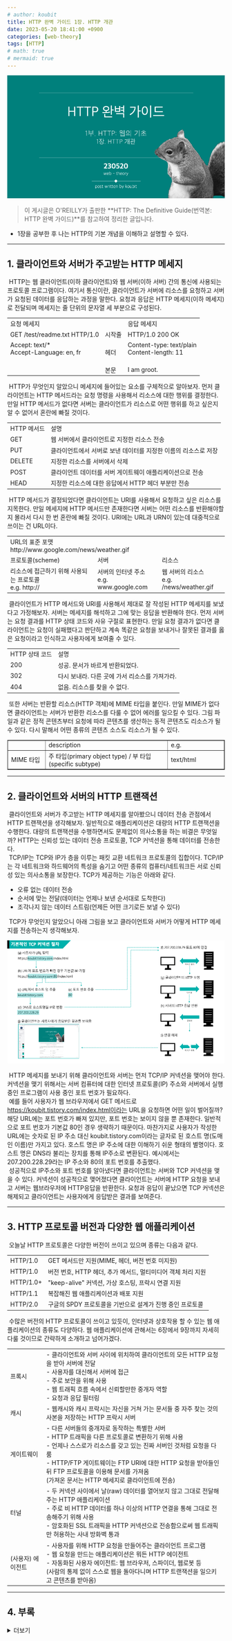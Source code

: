 ```yaml
---
# author: koubit
title: HTTP 완벽 가이드 1장. HTTP 개관
date: 2023-05-20 18:41:00 +0900
categories: [web-theory]
tags: [HTTP]
# math: true
# mermaid: true
---
```


![슬라이드1](/assets/img/computer-science/web/theory/20230520-slide1.png)

> 이 게시글은 O'REILLY가 출판한 **HTTP: The Definitive Guide(번역본: HTTP 완벽 가이드)**를 참고하여 정리한 글입니다.  

* 1장을 공부한 후 나는 HTTP의 기본 개념을 이해하고 설명할 수 있다.

* * *

## 1. 클라이언트와 서버가 주고받는 HTTP 메세지
 HTTP는 웹 클라이언트(이하 클라이언트)와 웹 서버(이하 서버) 간의 통신에 사용되는 프로토콜 프로그램이다. 여기서 통신이란, 클라이언트가 서버에 리소스를 요청하고 서버가 요청된 데이터를 응답하는 과정을 말한다. 요청과 응답은 HTTP 메세지(이하 메세지)로 전달되며 메세지는 줄 단위의 문자열 세 부분으로 구성된다.

<head>
    <link rel="stylesheet" href="/assets/css/computer-science/web/theory/20230520-style.css">
</head>
<div class="tb-plain">
    <table>
        <tbody>
            <tr>
                <td class="ci-40">요청 메세지</td>
                <td class="ci-20">&nbsp;</td>
                <td class="ci-40">응답 메세지</td>
            </tr>
            <tr>
                <td>GET /test/readme.txt HTTP/1.0</td>
                <td class="ta-c">시작줄</td>
                <td>HTTP/1.0 200 OK</td>
            </tr>
            <tr>
                <td>Accept: text/*<br />Accept-Language: en, fr<br /><br /></td>
                <td  class="ta-c">헤더</td>
                <td>Content-type: text/plain<br />Content-length: 11<br /><br /></td>
            </tr>
            <tr>
                <td>&nbsp;</td>
                <td  class="ta-c">본문</td>
                <td>I am groot.</td>
            </tr>
        </tbody>
    </table>
</div>

 HTTP가 무엇인지 알았으니 메세지에 들어있는 요소를 구체적으로 알아보자. 먼저 클라이언트는 HTTP 메서드라는 요청 명령을 사용해서 리소스에 대한 행위를 결정한다. 만일 HTTP 메서드가 없다면 서버는 클라이언트가 리소스로 어떤 행위를 하고 싶은지 알 수 없어서 혼란에 빠질 것이다.

<div class="tb-plain">
    <table>
        <tbody>
            <tr>
                <td>HTTP 메서드</td>
                <td>설명</td>
            </tr>
            <tr>
                <td>GET</td>
                <td>웹 서버에서 클라이언트로 지정한 리소스 전송</td>
            </tr>
            <tr>
                <td>PUT</td>
                <td>클라이언트에서 서버로 보낸 데이터를 지정한 이름의 리소스로 저장</td>
            </tr>
            <tr>
                <td>DELETE</td>
                <td>지정한 리소스를 서버에서 삭제</td>
            </tr>
            <tr>
                <td>POST</td>
                <td>클라이언트 데이터를 서버 게이트웨이 애플리케이션으로 전송</td>
            </tr>
            <tr>
                <td>HEAD</td>
                <td>지정한 리소스에 대한 응답에서 HTTP 헤더 부분만 전송</td>
            </tr>
        </tbody>
    </table>
</div>

 HTTP 메서드가 결정되었다면 클라이언트는 URI를 사용해서 요청하고 싶은 리소스를 지목한다. 만일 메세지에 HTTP 메서드만 존재한다면 서버는 어떤 리소스를 반환해야할지 몰라서 다시 한 번 혼란에 빠질 것이다. URI에는 URL과 URN이 있는데 대중적으로 쓰이는 건 URL이다.

<div class="tb-plain">
    <table>
        <tbody>
            <tr>
                <td class="ta-c" colspan="3">URL의 표준 포맷<br />http://www.google.com/news/weather.gif</td>
            </tr>
            <tr>
                <td>프로토콜(scheme)</td>
                <td>서버</td>
                <td>리소스</td>
            </tr>
            <tr>
                <td>리소스에 접근하기 위해 사용되는 프로토콜<br />e.g. http://</td>
                <td>서버의 인터넷 주소<br />e.g. www.google.com</td>
                <td>웹 서버의 리소스<br />e.g. /news/weather.gif</td>
            </tr>
        </tbody>
    </table>
</div>

 클라이언트가 HTTP 메서드와 URI를 사용해서 제대로 잘 작성된 HTTP 메세지를 보냈다고 가정해보자. 서버는 메세지를 해석하고 그에 맞는 응답을 반환해야 한다. 먼저 서버는 요청 결과를 HTTP 상태 코드와 사유 구절로 표현한다. 만일 요청 결과가 없다면 클라이언트는 요청이 실패했다고 판단하고 계속 똑같은 요청을 보내거나 잘못된 결과를 옳은 요청이라고 인식하고 사용자에게 보여줄 수 있다.

<div class="tb-plain">
    <table>
        <tbody>
            <tr>
                <td>HTTP 상태 코드</td>
                <td>설명</td>
            </tr>
            <tr>
                <td>200</td>
                <td>성공. 문서가 바르게 반환되었다.</td>
            </tr>
            <tr>
                <td>302</td>
                <td>다시 보내라. 다른 곳에 가서 리소스를 가져가라.</td>
            </tr>
            <tr>
                <td>404</td>
                <td>없음. 리소스를 찾을 수 없다.</td>
            </tr>
        </tbody>
    </table>
</div>

 또한 서버는 반환할 리소스(HTTP 객체)에 MIME 타입을 붙인다. 만일 MIME가 없다면 클라이언트는 서버가 반환한 리소스를 다룰 수 없어 에러를 일으킬 수 있다. 그림 파일과 같은 정적 콘텐츠부터 요청에 따라 콘텐츠를 생산하는 동적 콘텐츠도 리소스가 될 수 있다. 다시 말해서 어떤 종류의 콘텐츠 소스도 리소스가 될 수 있다.

<table style="border-collapse: collapse; width: 100%;" border="1" data-ke-align="alignLeft">
    <tbody>
        <tr>
            <td style="width: 17.3256%;">&nbsp;</td>
            <td style="width: 56.5698%;">description</td>
            <td style="width: 26.1046%;">e.g.</td>
        </tr>
        <tr>
            <td style="width: 17.3256%;">MIME 타입</td>
            <td style="width: 56.5698%;">주 타입(primary object type) / 부 타입(specific subtype)</td>
            <td style="width: 26.1046%;">text/html</td>
        </tr>
    </tbody>
</table>

* * *

## 2. 클라이언트와 서버의 HTTP 트랜잭션
 클라이언트와 서버가 주고받는 HTTP 메세지를 알아봤으니 데이터 전송 관점에서 HTTP 트랜잭션을 생각해보자. 일반적으로 애플리케이션은 대량의 HTTP 트랜잭션을 수행한다. 대량의 트랜잭션을 수행하면서도 문제없이 의사소통을 하는 비결은 무엇일까? HTTP는 신뢰성 있는 데이터 전송 프로토콜, TCP 커넥션을 통해 데이터를 전송한다.  
 TCP/IP는 TCP와 IP가 층을 이루는 패킷 교환 네트워크 프로토콜의 집합이다. TCP/IP는 각 네트워크와 하드웨어의 특성을 숨기고 어떤 종류의 컴퓨터/네트워크든 서로 신뢰성 있는 의사소통을 보장한다. TCP가 제공하는 기능은 아래와 같다.

*   오류 없는 데이터 전송
*   순서에 맞는 전달(데이터는 언제나 보낸 순서대로 도착한다)
*   조각나지 않는 데이터 스트림(언제든 어떤 크기로든 보낼 수 있다)

 TCP가 무엇인지 알았으니 아래 그림을 보고 클라이언트와 서버가 어떻게 HTTP 메세지를 전송하는지 생각해보자.

![슬라이드2](/assets/img/computer-science/web/theory/20230520-slide2.png)

 HTTP 메세지를 보내기 위해 클라이언트와 서버는 먼저 TCP/IP 커넥션을 맺어야 한다. 커넥션을 맺기 위해서는 서버 컴퓨터에 대한 인터넷 프로토콜(IP) 주소와 서버에서 실행 중인 프로그램이 사용 중인 포트 번호가 필요하다.  
 예를 들어 사용자가 웹 브라우저에서 GET 메서드로 https://koubit.tistory.com/index.html이라는 URL을 요청하면 어떤 일이 벌어질까? 해당 URL에는 포트 번호가 빠져 있지만, 포트 번호는 보이지 않을 뿐 존재한다. 일반적으로 포트 번호가 기본값 80인 경우 생략하기 때문이다. 마찬가지로 사용자가 작성한 URL에는 숫자로 된 IP 주소 대신 koubit.tistory.com이라는 글자로 된 호스트 명(도매인 이름)만 가지고 있다. 호스트 명은 IP 주소에 대한 이해하기 쉬운 형태의 별명이다. 호스트 명은 DNS라 불리는 장치를 통해 IP주소로 변환된다. 예시에서는 207.200.228.29라는 IP 주소와 80의 포트 번호를 추출했다.  
 성공적으로 IP주소와 포트 번호를 알아냈다면 클라이언트는 서버와 TCP 커넥션을 맺을 수 있다. 커넥션이 성공적으로 맺어졌다면 클라이언트는 서버에 HTTP 요청을 보내고 서버는 웹브라우저에 HTTP응답을 반환한다. 요청과 응답이 끝났으면 TCP 커넥션은 해제되고 클라이언트는 사용자에게 응답받은 결과를 보여준다.

* * *

## 3. HTTP 프로토콜 버전과 다양한 웹 애플리케이션
 오늘날 HTTP 프로토콜은 다양한 버전이 쓰이고 있으며 종류는 다음과 같다.

<div class="tb-plain">
    <table>
        <tbody>
            <tr>
                <td>HTTP/1.0</td>
                <td>GET 메서드만 지원(MIME, 헤더, 버전 번호 미지원)</td>
            </tr>
            <tr>
                <td>HTTP/1.0</td>
                <td>버전 번호, HTTP 헤더, 추가 메서드, 멀티미디어 객체 처리 지원</td>
            </tr>
            <tr>
                <td>HTTP/1.0+</td>
                <td>"keep-alive" 커넥션, 가상 호스팅, 프락시 연결 지원</td>
            </tr>
            <tr>
                <td>HTTP/1.1</td>
                <td>복잡해진 웹 애플리케이션과 배포 지원</td>
            </tr>
            <tr>
                <td>HTTP/2.0</td>
                <td>구글의 SPDY 프로토콜을 기반으로 설계가 진행 중인 프로토콜</td>
            </tr>
        </tbody>
    </table>
</div>

 수많은 버전의 HTTP 프로토콜이 쓰이고 있듯이, 인터넷과 상호작용 할 수 있는 웹 애플리케이션의 종류도 다양하다. 웹 애플리케이션에 관해서는 6장에서 9장까지 자세히 다룰 것이므로 간략하게 소개하고 넘어가겠다.

<div class="tb-plain">
    <table>
        <tbody>
            <tr>
                <td>프록시</td>
                <td>- 클라이언트와 서버 사이에 위치하여 클라이언트의 모든 HTTP 요청을 받아 서버에 전달<br />- 사용자를
                    대신해서 서버에 접근<br />- 주로 보안을 위해 사용<br />- 웹 트래픽 흐름 속에서 신뢰할만한 중개자 역할<br />- 요청과 응답 필터링</td>
            </tr>
            <tr>
                <td>캐시</td>
                <td>- 웹캐시와 캐시 프락시는 자신을 거쳐 가는 문서들 중 자주 찾는 것의 사본을 저장하는 HTTP 프락시 서버</td>
            </tr>
            <tr>
                <td>게이트웨이</td>
                <td>- 다른 서버들의 중개자로 동작하는 특별한 서버<br />- HTTP 트래픽을 다른 프로토콜로 변환하기 위해
                    사용<br />- 언제나 스스로가 리소스를 갖고 있는 진짜 서버인 것처럼 요청을 다룸<br />- HTTP/FTP 게이트웨이는 FTP URI에 대한 HTTP 요청을 받아들인 뒤 FTP
                    프로토콜을 이용해 문서를 가져옴<br />(가져온 문서는 HTTP 메세지로 클라이언트에 전송)</td>
            </tr>
            <tr>
                <td>터널</td>
                <td>- 두 커넥션 사이에서 날(raw) 데이터를 열어보지 않고 그대로 전달해주는 HTTP 애플리케이션<br />- 주로
                    비 HTTP 데이터를 하나 이상의 HTTP 연결을 통해 그대로 전송해주기 위해 사용<br />- 암호화된 SSL 트래픽을 HTTP 커넥션으로 전송함으로써 웹 트래픽만 허용하는 사내 방화벽
                    통과</td>
            </tr>
            <tr>
                <td>(사용자) 에이전트</td>
                <td>- 사용자를 위해 HTTP 요청을 만들어주는 클라이언트 프로그램<br />- 웹 요청을 만드는 애플리케이션은 뭐든
                    HTTP 에이전트<br />- 자동화된 사용자 에이전트: 웹 브라우저, 스파이더, 웹로봇 등<br />(사람의 통제 없이 스스로 웹을 돌아다니며 HTTP 트랜잭션을 일으키고 콘텐츠를
                    받아옴)</td>
            </tr>
        </tbody>
    </table>
</div>

* * *

## 4. 부록
<details>
<summary>더보기</summary>
<div markdown="1">

### 부록 A 단어 정리
*   WWW(World Wide Web, 월드 와이드 웹): 인터넷을 통해 문서 및 기타 웹 리소스에 액세스할 수 있는 정보 시스템
*   HTTP(Hypertext Transfer protocol): WWW에서 통신하는데 사용되는 프로토콜 프로그램
*   Protocol: 서로 합의하여 정한 규칙
*   Web Client(HTTP Client): 웹 서버에 요청을 보내고 응답을 처리하는 프로그램(e.g. 구글 크롬과 같은 웹 브라우저)
*   Web Server(HTTP Server): 웹 클라이언트의 요청을 처리하고 응답을 돌려주는 프로그램
*   Web Resource: 웹 서버가 관리하는 모든 정적·동적 콘텐츠
*   Static Resource: 텍스트, HTML, 워드, 동영상 등 변하지 않는 모든 종류의 콘텐츠
*   Dynamic Resource: 웹 캠 게이트웨이, 인터넷 검색엔진 등 시간에 따라 변하는 모든 종류의 콘텐츠
*   MIME(Multipurpose Internet Mail Extensions, 다목적 인터넷 메일 확장): HTTP에서 멀티미디어 콘텐츠를 구분짓는 라벨
*   URI(Uniform Resource Identifier, 통합 자원 식별자): 웹 리소스를 고유하게 구분짓는 식별자
*   URL(Uniform Resource Location, 통합 자원 지시자): 특정 리소스에 대한 구체적인 위치
*   URN(Uniform Resource Name, 유니폼 리소스 이름): 리소스의 위치에 영향 받지 않는 이름
*   TCP/IP: 패킷 교환 네트워크 프로토콜의 집합
*   IP(Internet Protocol, 인터넷 프로토콜): 컴퓨터 네트워크에서 장치들이 서로를 인식하고 통신하기 위해 사용하는 특수한 번호
*   Port Number: 운영체제 통신의 종단점으로 네트워크 서비스나 특정 프로세스를 식별하는 논리 단위
*   DNS(Domain Name Service, 도매인 이름 서비스): 호스트 명(IP 주소의 별명)을 IP로 변환하는 서비스
*   Proxy: 클라이언트와 서버 사이 위치하며 클라이언트의 HTTP 요청을 받아 서버에 전달하는 서버 혹은 응용 프로그램
*   (Web) Cache: 자주 찾는 것의 사본을 저장하는 HTTP proxy 서버 
*   Gateway: 다른 서버의 중개자로 동작하는 서버
*   Turnnel: 두 커넥션 사이에서 날 데이터를 그대로 전달하는 HTTP 애플리케이션
*   Agent: 사용자를 위해 HTTP 요청을 만들어주는 클라이언트 프로그램

### 부록 B 참고 링크
*   동물 이미지 원본 사이트: https://www.pexels.com/search/Lined%20Ground%20Squirrel/
*   이미지 외곽선 분리 사이트: https://www.remove.bg/upload
*   단어 의미 참고 사이트: ko.wikipedia.org

</div>
</details>
